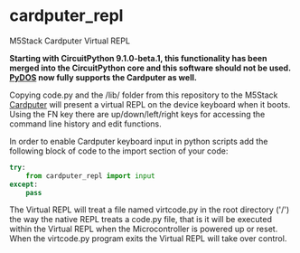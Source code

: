 # cardputer_repl
M5Stack Cardputer Virtual REPL

**Starting with CircuitPython 9.1.0-beta.1, this functionality has been merged into the CircuitPython core and this software should not be used. [PyDOS](https://github.com/RetiredWizard/PyDOS) now fully supports the Cardputer as well.**

Copying code.py and the /lib/ folder from this repository to the M5Stack [Cardputer](https://shop.m5stack.com/products/m5stack-cardputer-kit-w-m5stamps3) will present a virtual REPL on the device keyboard when it boots. Using the FN key there are up/down/left/right keys for accessing the command line history and edit functions.  

In order to enable Cardputer keyboard input in python scripts add the following block of code to the import section of your code:
```py
try:
    from cardputer_repl import input
except:
    pass
```
The Virtual REPL will treat a file named virtcode.py in the root directory ('/') the way the native REPL treats a code.py file, that is it will be executed within the Virtual REPL when the Microcontroller is powered up or reset. When the virtcode.py program exits the Virtual REPL will take over control.
